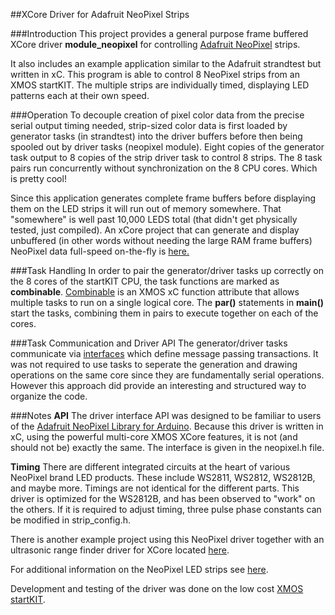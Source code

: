 ##XCore Driver for Adafruit NeoPixel Strips

###Introduction
This project provides a general purpose frame buffered XCore driver **module_neopixel** for controlling [Adafruit NeoPixel](http://www.adafruit.com/category/37_168) strips.

It also includes an example application similar to the Adafruit strandtest but written in xC.  This program is able to control 8 NeoPixel strips from an XMOS startKIT.  The multiple strips are individually timed, displaying LED patterns each at their own speed.

###Operation
To decouple creation of pixel color data from the precise serial output timing needed, strip-sized color data is first loaded by generator tasks (in strandtest) into the driver buffers before then being spooled out by driver tasks (neopixel module).  Eight copies of the generator task output to 8 copies of the strip driver task to control 8 strips.  The 8 task pairs run concurrently without synchronization on the 8 CPU cores.  Which is pretty cool!

Since this application generates complete frame buffers before displaying them on the LED strips it will run out of memory somewhere.  That "somewhere" is well past 10,000 LEDS total (that didn't get physically tested, just compiled).  An xCore project that can generate and display unbuffered (in other words without needing the large RAM frame buffers) NeoPixel data full-speed on-the-fly is [here.](https://github.com/teachop/xcore_neopixel_leds)

###Task Handling
In order to pair the generator/driver tasks up correctly on the 8 cores of the startKIT CPU, the task functions are marked as **combinable**.  [Combinable](https://www.xmos.com/en/published/how-define-and-use-combinable-function?secure=1) is an XMOS xC function attribute that allows multiple tasks to run on a single logical core.  The **par()** statements in **main()** start the tasks, combining them in pairs to execute together on each of the cores.

###Task Communication and Driver API
The generator/driver tasks communicate via [interfaces](https://www.xmos.com/en/published/how-communicate-between-tasks-interfaces?secure=1) which define message passing transactions.  It was not required to use tasks to seperate the generation and drawing operations on the same core since they are fundamentally serial operations.  However this approach did provide an interesting and structured way to organize the code.

###Notes
**API** The driver interface API was designed to be familiar to users of the [Adafruit NeoPixel Library for Arduino](https://github.com/adafruit/Adafruit_NeoPixel).  Because this driver is written in xC, using the powerful multi-core XMOS XCore features, it is not (and should not be) exactly the same.  The interface is given in the neopixel.h file.

**Timing** There are different integrated circuits at the heart of various NeoPixel brand LED products.  These include WS2811, WS2812, WS2812B, and maybe more.  Timings are not identical for the different parts.  This driver is optimized for the WS2812B, and has been observed to "work" on the others.  If it is required to adjust  timing, three pulse phase constants can be modified in strip_config.h.

There is another example project using this NeoPixel driver together with an ultrasonic range finder driver for XCore located [here](https://github.com/teachop/xcore_ping).

For additional information on the NeoPixel LED strips see [here](http://learn.adafruit.com/adafruit-neopixel-uberguide/overview).

Development and testing of the driver was done on the low cost [XMOS startKIT](http://www.xmos.com/en/startkit).
